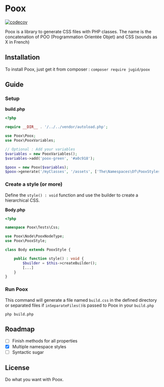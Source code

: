 # Poox
[![codecov](https://codecov.io/gh/JuGid/Poox/branch/master/graph/badge.svg?token=MYW4EAZ78V)](https://codecov.io/gh/JuGid/Poox) 

Poox is a library to generate CSS files with PHP classes.
The name is the concatenation of POO (Programmation Orientée Objet) and CSS (sounds as X in French)

## Installation

To install Poox, just get it from composer :
`composer require jugid/poox`

## Guide

### Setup

**build.php**
```php
<?php

require __DIR__ . '/../../vendor/autoload.php';

use Poox\Poox;
use Poox\PooxVariables;

// Optional : Add your variables
$variables = new PooxVariables();
$variables->add('poox-green', '#a0c918');

$poox = new Poox($variables);
$poox->generate('/myClasses', '/assets', ['The\Namespaces\Of\PooxStyles']);
```

### Create a style (or more)
Define the `style() : void` function and use the builder to create a hierarchical CSS.

**Body.php**
```php
<?php

namespace Poox\Tests\Css;

use Poox\Node\PooxNodeType;
use Poox\PooxStyle;

class Body extends PooxStyle {

    public function style() : void {
        $builder = $this->createBuilder();
        [...]
    }
}
```

### Run Poox
This command will generate a file named `build.css` in the defined directory or separated files if `inSeparateFiles()`is passed to Poox in your `build.php`

```
php build.php
```

## Roadmap

- [ ] Finish methods for all properties
- [x] Multiple namespace styles
- [ ] Syntactic sugar

## License

Do what you want with Poox.

